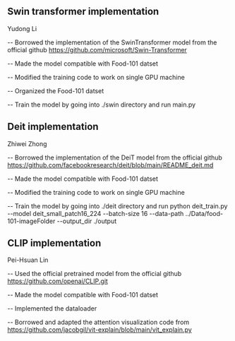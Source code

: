 ## Swin transformer implementation
Yudong Li

-- Borrowed the implementation of the SwinTransformer model from the official github https://github.com/microsoft/Swin-Transformer

-- Made the model compatible with Food-101 datset

-- Modified the training code to work on single GPU machine

-- Organized the Food-101 datset

-- Train the model by going into ./swin directory and run main.py


## Deit implementation
Zhiwei Zhong

-- Borrowed the implementation of the DeiT model from the official github https://github.com/facebookresearch/deit/blob/main/README_deit.md

-- Made the model compatible with Food-101 datset

-- Modified the training code to work on single GPU machine

-- Train the model by going into ./deit directory and run python deit_train.py --model deit_small_patch16_224 --batch-size 16 --data-path ../Data/food-101-imageFolder --output_dir ./output

## CLIP implementation
Pei-Hsuan Lin

-- Used the official pretrained model from the official github https://github.com/openai/CLIP.git

-- Made the model compatible with Food-101 datset

-- Implemented the dataloader

-- Borrowed and adapted the attention visualization code from https://github.com/jacobgil/vit-explain/blob/main/vit_explain.py


